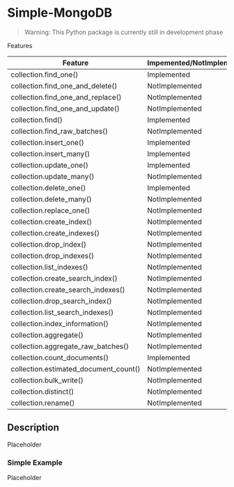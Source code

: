 # Simple-MongoDB

> Warning: This Python package is currently still in development phase

Features

| Feature | Impemented/NotImplemented |
| - | - |
| collection.find_one() | Implemented |
| collection.find_one_and_delete() | NotImplemented |
| collection.find_one_and_replace() | NotImplemented |
| collection.find_one_and_update() | NotImplemented |
| collection.find() | Implemented |
| collection.find_raw_batches() | NotImplemented |
| collection.insert_one() | Implemented |
| collection.insert_many() | Implemented |
| collection.update_one() | Implemented |
| collection.update_many() | NotImplemented |
| collection.delete_one() | Implemented |
| collection.delete_many() | NotImplemented |
| collection.replace_one() | NotImplemented |
| collection.create_index() | NotImplemented |
| collection.create_indexes() | NotImplemented |
| collection.drop_index() | NotImplemented |
| collection.drop_indexes() | NotImplemented |
| collection.list_indexes() | NotImplemented |
| collection.create_search_index() | NotImplemented |
| collection.create_search_indexes() | NotImplemented |
| collection.drop_search_index() | NotImplemented |
| collection.list_search_indexes() | NotImplemented |
| collection.index_information() | NotImplemented |
| collection.aggregate() | NotImplemented |
| collection.aggregate_raw_batches() | NotImplemented |
| collection.count_documents() | Implemented |
| collection.estimated_document_count() | NotImplemented |
| collection.bulk_write() | NotImplemented |
| collection.distinct() | NotImplemented |
| collection.rename() | NotImplemented |

## Description

Placeholder

### Simple Example

Placeholder
